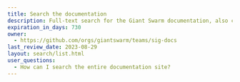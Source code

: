 ```yaml
---
title: Search the documentation
description: Full-text search for the Giant Swarm documentation, also covering the API documentation and release notes.
expiration_in_days: 730
owner:
  - https://github.com/orgs/giantswarm/teams/sig-docs
last_review_date: 2023-08-29
layout: search/list.html
user_questions:
  - How can I search the entire documentation site?
---
```

